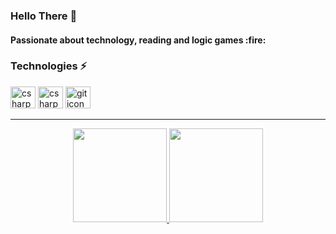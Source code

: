 ### Hello There :wave:

<h4> Passionate about technology, reading and logic games :fire: </h4>

### Technologies :zap: 
<div>
<img src="https://cdn.jsdelivr.net/gh/devicons/devicon/icons/csharp/csharp-original.svg" height='35' width='40' alt="csharp icon"> 
<img src="https://cdn.jsdelivr.net/gh/devicons/devicon/icons/dotnetcore/dotnetcore-original.svg" height='35' width='40' alt="csharp icon"> 
<img src="https://cdn.jsdelivr.net/gh/devicons/devicon/icons/git/git-original.svg" height='35' width='40' alt="git icon">
 </div>
 
<hr>

<p align="center">
<a href="https://github.com/vsBrendo">
  <img height="150em" src="https://github-readme-stats-eight-theta.vercel.app/api?username=vsBrendo&show_icons=true&theme=react&include_all_commits=true&count_private=true"/>
  <img height="150em" src="https://github-readme-stats-eight-theta.vercel.app/api/top-langs/?username=vsBrendo&layout=compact&langs_count=8&theme=react"/>
</a>
</p>

